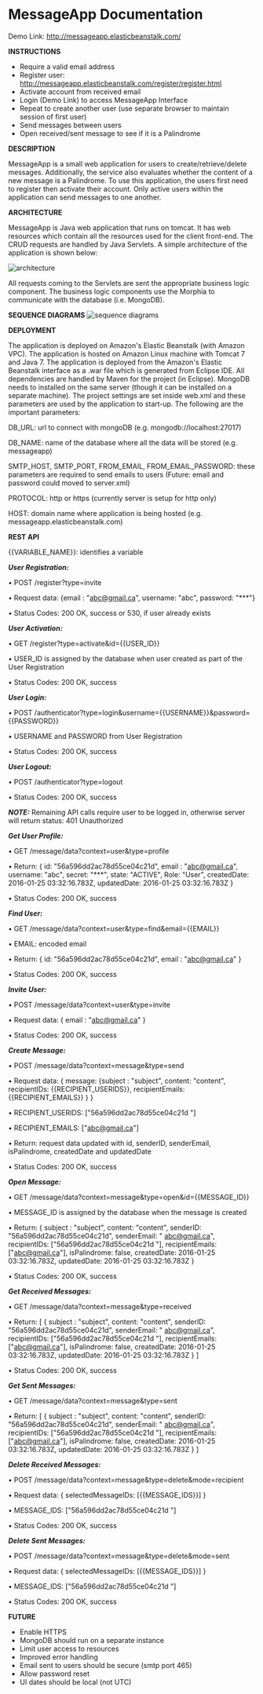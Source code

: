 # MessageApp Documentation
Demo Link: http://messageapp.elasticbeanstalk.com/

**INSTRUCTIONS**
* Require a valid email address
* Register user: http://messageapp.elasticbeanstalk.com/register/register.html
* Activate account from received email
* Login (Demo Link) to access MessageApp Interface
* Repeat to create another user (use separate browser to maintain session of first user)
* Send messages between users
* Open received/sent message to see if it is a Palindrome

**DESCRIPTION**

MessageApp is a small web application for users to create/retrieve/delete messages. Additionally, the service also evaluates whether the content of a new message is a Palindrome. 
To use this application, the users first need to register then activate their account. Only active users within the application can send messages to one another.

**ARCHITECTURE**

MessageApp is Java web application that runs on tomcat. It has web resources which contain all the resources used for the client front-end. The CRUD requests are handled by Java Servlets. A simple architecture of the application is shown below:


![architecture](https://cloud.githubusercontent.com/assets/15851901/12544027/d402c790-c303-11e5-9938-535c2d758ac9.png)

All requests coming to the Servlets are sent the appropriate business logic component. The business logic components use the Morphia to communicate with the database (i.e. MongoDB).


**SEQUENCE DIAGRAMS**
![sequence diagrams](https://cloud.githubusercontent.com/assets/15851901/12543973/3c87b2ae-c303-11e5-9c9c-f7efbf4c3f14.png)

**DEPLOYMENT**

The application is deployed on Amazon's Elastic Beanstalk (with Amazon VPC). The application is hosted on Amazon Linux machine with Tomcat 7 and Java 7. The application is deployed from the Amazon's Elastic Beanstalk interface as a .war file which is generated from Eclipse IDE. All dependencies are handled by Maven for the project (in Eclipse).
MongoDB needs to installed on the same server (though it can be installed on a separate machine). The project settings are set inside web.xml and these parameters are used by the application to start-up. The following are the important parameters:

DB_URL: url to connect with mongoDB (e.g. mongodb://localhost:27017)

DB_NAME: name of the database where all the data will be stored (e.g. messageapp)

SMTP_HOST, SMTP_PORT, FROM_EMAIL, FROM_EMAIL_PASSWORD: these parameters are required to send emails to users (Future: email and password could moved to server.xml)

PROTOCOL: http or https (currently server is setup for http only)

HOST: domain name where application is being hosted (e.g. messageapp.elasticbeanstalk.com)


**REST API**

{{VARIABLE_NAME}}: identifies a variable

**_User Registration:_** 

•	POST /register?type=invite

•	Request data: {email : "abc@gmail.ca", username: "abc", password: "***"}

•	Status Codes: 200 OK, success or 530, if user already exists

**_User Activation:_**

•	GET /register?type=activate&id={{USER_ID}}

•	USER_ID is assigned by the database when user created as part of the User Registration

•	Status Codes: 200 OK, success

**_User Login:_**

•	POST /authenticator?type=login&username={{USERNAME}}&password={{PASSWORD}}

•	USERNAME and PASSWORD from User Registration

•	Status Codes: 200 OK, success

**_User Logout:_**

•	POST /authenticator?type=logout

•	Status Codes: 200 OK, success

**_NOTE:_** Remaining API calls require user to be logged in, otherwise server will return status: 401 Unauthorized

**_Get User Profile:_**

•	GET /message/data?context=user&type=profile

•	Return: { id: "56a596dd2ac78d55ce04c21d", email : "abc@gmail.ca", username: "abc",  secret: "***",  state: "ACTIVE", Role: "User", createdDate: 2016-01-25 03:32:16.783Z, updatedDate: 2016-01-25 03:32:16.783Z }

•	Status Codes: 200 OK, success

**_Find User:_**

•	GET /message/data?context=user&type=find&email={{EMAIL}}

•	EMAIL: encoded email

•	Return: { id: "56a596dd2ac78d55ce04c21d",  email : "abc@gmail.ca" }

•	Status Codes: 200 OK, success

**_Invite User:_**

•	POST /message/data?context=user&type=invite

•	Request data: { email : "abc@gmail.ca" }

•	Status Codes: 200 OK, success

**_Create Message:_**

•	POST /message/data?context=message&type=send

•	Request data: { message: {subject : "subject", content: "content", recipientIDs: {{RECIPIENT_USERIDS}}, recipientEmails: {{RECIPIENT_EMAILS}} } }

•	RECIPIENT_USERIDS: ["56a596dd2ac78d55ce04c21d "]

•	RECIPIENT_EMAILS: ["abc@gmail.ca"]

•	Return: request data updated with id, senderID, senderEmail, isPalindrome, createdDate and updatedDate

•	Status Codes: 200 OK, success

**_Open Message:_**

•	GET /message/data?context=message&type=open&id={{MESSAGE_ID}}

•	MESSAGE_ID is assigned by the database when the message is created

•	Return: { subject : "subject", content: "content", senderID: "56a596dd2ac78d55ce04c21d", senderEmail: " abc@gmail.ca", recipientIDs: ["56a596dd2ac78d55ce04c21d "], recipientEmails: ["abc@gmail.ca"], isPalindrome: false, createdDate: 2016-01-25 03:32:16.783Z, updatedDate: 2016-01-25 03:32:16.783Z }

•	Status Codes: 200 OK, success

**_Get Received Messages:_**

•	GET /message/data?context=message&type=received

•	Return: [ { subject : "subject", content: "content", senderID: "56a596dd2ac78d55ce04c21d", senderEmail: " abc@gmail.ca", recipientIDs: ["56a596dd2ac78d55ce04c21d "], recipientEmails: ["abc@gmail.ca"], isPalindrome: false, createdDate: 2016-01-25 03:32:16.783Z, updatedDate: 2016-01-25 03:32:16.783Z } ]

•	Status Codes: 200 OK, success

**_Get Sent Messages:_**

•	GET /message/data?context=message&type=sent

•	Return: [ { subject : "subject", content: "content", senderID: "56a596dd2ac78d55ce04c21d", senderEmail: " abc@gmail.ca", recipientIDs: ["56a596dd2ac78d55ce04c21d "], recipientEmails: ["abc@gmail.ca"], isPalindrome: false, createdDate: 2016-01-25 03:32:16.783Z, updatedDate: 2016-01-25 03:32:16.783Z } ]

**_Delete Received Messages:_**

•	POST /message/data?context=message&type=delete&mode=recipient

•	Request data: { selectedMessageIDs: [{{MESSAGE_IDS}}] }

•	MESSAGE_IDS: ["56a596dd2ac78d55ce04c21d "]

•	Status Codes: 200 OK, success

**_Delete Sent Messages:_**

•	POST /message/data?context=message&type=delete&mode=sent

•	Request data: { selectedMessageIDs: [{{MESSAGE_IDS}}] }

•	MESSAGE_IDS: ["56a596dd2ac78d55ce04c21d "]

•	Status Codes: 200 OK, success

**FUTURE**

* Enable HTTPS
* MongoDB should run on a separate instance
* Limit user access to resources
* Improved error handling
* Email sent to users should be secure (smtp port 465)
* Allow password reset
* UI dates should be local (not UTC)

